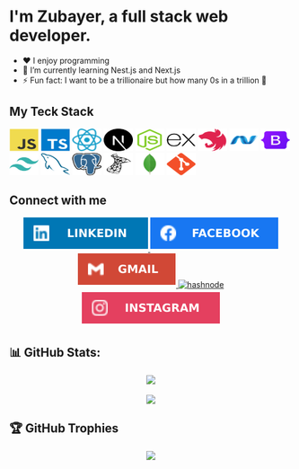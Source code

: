 <h1 align="left">I'm Zubayer, a full stack web developer.</h1>

- ❤️ I enjoy programming
- 🌱 I’m currently learning Nest.js and Next.js
- ⚡ Fun fact: I want to be a trillionaire but how many 0s in a trillion 🤔

## My Teck Stack

<div align="left">
  <a href="https://www.javascript.com/"><img src="assets/javascript-logo.svg" height="40" width="52" title="JavaScript" alt="javascript logo"  /></a>
  <a href="https://www.typescriptlang.org/"><img src="assets/typescript-logo.svg" height="40" width="52" title="TypeScript" alt="typescript logo"  /></a>
  <a href="https://react.dev/"><img src="assets/react-logo.svg" height="40" width="52" title="React" alt="react logo"  /></a>
  <a href="https://nextjs.org/"><img src="assets/nextjs-logo.svg" height="40" width="52" title="Next.js" alt="nextjs logo"  /></a>
  <a href="https://nodejs.org/"><img src="assets/nodejs-logo.svg" height="40" width="52" title="Node.js" alt="nodejs logo"  /></a>
  <a href="https://expressjs.com/"><img src="assets/express-logo.svg" height="40" width="52" title="Express.js" alt="expressjs logo"  /></a>
  <a href="https://nestjs.com/"><img src="assets/nestjs-logo.svg" height="40" width="52" title="Nest.js" alt="nestjs logo"  /></a>
  <a href="https://dotnet.microsoft.com/"><img src="assets/dotnet-logo.svg" height="40" width="52" title="ASP.NET" alt="dot-net logo"  /></a>
  <a href="https://getbootstrap.com/"><img src="assets/bootstrap-logo.svg" height="40" width="52" title="Bootstrap" alt="bootstrap logo"  /></a>
  <a href="https://tailwindcss.com/"><img src="assets/tailwindcss-logo.svg" height="40" title="Tailwind CSS" width="52" alt="tailwindcss logo"  /></a>
  <a href="https://www.mysql.com/"><img src="assets/mysql-logo.svg" height="40" width="52" title="MySQL" alt="mysql logo"  /></a>
  <a href="https://www.postgresql.org/"><img src="assets/postgresql-logo.svg" height="40" width="52" title="PostgreSQL" alt="postgresql logo"  /></a>
  <a href="https://www.microsoft.com/en-us/sql-server"><img src="assets/microsoftsqlserver-logo.svg" height="40" width="52" title="Microsoft SQL Server" alt="microsoft sql server logo"  /></a>
  <a href="https://www.mongodb.com/"><img src="assets/mongodb-logo.svg" height="40" width="52" title="MongoDB" alt="mongodb logo"  /></a>
  <a href="https://git-scm.com/"><img src="assets/git-logo.svg" height="40" width="52" title="Git" alt="git logo"  /></a>
</div>

## Connect with me

<div align="center">
<a href="https://linkedin.com/in/zbmzubayer" target="_blank">
<img src=assets/social/linkedin-logo.svg?&style=for-the-badge&logo=linkedin&logoColor=white alt=linkedin style="margin-bottom: 5px;" />
</a>
<a href="https://www.facebook.com/zbm.zubayer" target="_blank">
<img src=assets/social/facebook-logo.svg?&style=for-the-badge&logo=facebook&logoColor=white alt=facebook style="margin-bottom: 5px;" />
</a>
<a href="mailto:zbm.zubayer.dev@gmail.com" target="_blank">
<img src=assets/social/gmail-logo.svg?&style=for-the-badge&logo=instagram&logoColor=white alt=instagram style="margin-bottom: 5px;" />
</a>
<a href="https://hashnode.com/@zbm" target="_blank">
<img src=https://img.shields.io/badge/hashnode-%232962FF.svg?&style=for-the-badge&logo=hashnode&logoColor=white alt=hashnode style="margin-bottom: 5px;" />
</a>
<a href="https://instagram.com/zbm.zubayer" target="_blank">
<img src=assets/social/instagram-logo.svg?&style=for-the-badge&logo=instagram&logoColor=white alt=instagram style="margin-bottom: 5px;" />
</a>
</div>

<!-- ## Github Stats
<div align="center"><img src="https://github-readme-stats.vercel.app/api?username=zbm-zubayer&show_icons=true&count_private=true&hide_border=true" align="center" /></div>
 -->

## 📊 GitHub Stats:

<!-- ![](https://github-readme-stats.vercel.app/api?username=zbm-zubayer&theme=radical&hide_border=false&include_all_commits=true&count_private=false)<br/> -->

<div align="center"><img src="https://github-readme-stats.vercel.app/api?username=zbmzubayer&theme=radical&hide_border=false&include_all_commits=true&count_private=false" align="center" /></div><br />

<!-- ![](https://github-readme-stats.vercel.app/api/top-langs/?username=zbm-zubayer&theme=radical&hide_border=false&include_all_commits=true&count_private=false&layout=compact) -->

<div align="center"><img src="https://github-readme-stats.vercel.app/api/top-langs/?username=zbmzubayer&theme=radical&hide_border=false&include_all_commits=true&count_private=false&layout=compact" align="center" /></div>

## 🏆 GitHub Trophies

<!-- ![](https://github-profile-trophy.vercel.app/?username=zbm-zubayer&theme=radical&no-frame=false&no-bg=true&margin-w=4) -->

<div align="center"><img src="https://github-profile-trophy.vercel.app/?username=zbmzubayer&theme=radical&no-frame=false&no-bg=true&margin-w=4" align="center" /></div>
